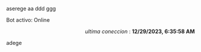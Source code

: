 aserege
aa ddd ggg
<p>Bot activo: Online</p>
<p align="right"><i>ultima coneccion</i> : <b>12/29/2023, 6:35:58 AM</b></p>

 adege
